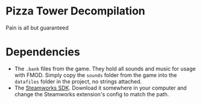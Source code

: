 # Pizza Tower Decompilation
Pain is all but guaranteed

# Dependencies
- The `.bank` files from the game. They hold all sounds and music for usage with FMOD.
Simply copy the `sounds` folder from the game into the `datafiles` folder in the project, no strings attached.
- The [Steamworks SDK](https://partner.steamgames.com/downloads/steamworks_sdk.zip).
Download it somewhere in your computer and change the Steamworks extension's config to match the path.
